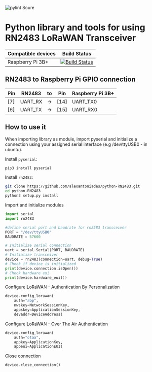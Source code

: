 ![pylint Score](https://mperlet.github.io/pybadge/badges/10.00.svg)
# Python library and tools for using RN2483 LoRaWAN Transceiver

| Compatible devices | Build Status |
| ------------------ | ------------ |
| Raspberry Pi 3B+   | [![Build Status](https://travis-ci.org/alexantoniades/python-RN2483.svg?branch=master)](https://travis-ci.org/alexantoniades/python-RN2483) |

## RN2483 to Raspberry Pi GPIO connection
| Pin | RN2483 | to | Pin | Raspberry Pi 3B+ |
| --- | ------ | -- | --- | ---------------- |
| [7] | UART_RX | -> | [14] | UART_TX0 |
| [6] | UART_TX | -> | [15] | UART_RX0 |

## How to use it
When importing library as module, import pyserial and initialize a connection using your assigned serial interface (e.g /dev/ttyUSB0 - in ubuntu).

Install `pyserial`:

```bash
pip3 install pyserial
```

Install `rn2483`:
```bash
git clone https://github.com/alexantoniades/python-RN2483.git
cd python-RN2483
python3 setup.py install
```

Import and initialize modules
```python
import serial
import rn2483

#define serial port and baudrate for rn2583 transceiver
PORT = "/dev/ttyUSB0"
BAUDRATE = 57600

# Initialize serial connection
uart = serial.Serial(PORT, BAUDRATE)
# Initialize transceiver
device = rn2483(connection=uart, debug=True)
# Check if device is initialized
print(device.connection.isOpen())
# Check hardware eui
print(device.hardware_eui())
```
Configure LoRaWAN - Authentication By Personalization
```python
device.config_lorawan(
    auth="abp", 
    nwskey=NetworkSessionKey, 
    appskey=ApplicationSessionKey, 
    devaddr=DeviceAddress)
```
Configure LoRaWAN - Over The Air Authentication
```python
device.config_lorawan(
    auth="otaa",
    appkey=ApplicationKey,
    appeui=ApplicationEUI)
```
Close connection
```python
device.close_connection()
```
